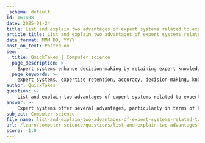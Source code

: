 ```yaml
---
_schema: default
id: 161408
date: 2025-01-24
title: List and explain two advantages of expert systems related to expertise and accuracy.
article_title: List and explain two advantages of expert systems related to expertise and accuracy.
date_format: MMM DD, YYYY
post_on_text: Posted on
seo:
  title: QuickTakes | Computer science
  page_description: >-
    Expert systems enhance decision-making by retaining expert knowledge and providing high accuracy in analysis, essential for various industries.
  page_keywords: >-
    expert systems, expertise retention, accuracy, decision-making, knowledge base, problem-solving, organizational standards, data analysis, emotional bias, precision, medical field, finance, engineering
author: QuickTakes
question: >-
    List and explain two advantages of expert systems related to expertise and accuracy.
answer: >-
    Expert systems offer several advantages, particularly in terms of expertise and accuracy. Here are two key advantages explained in detail:\n\n1. **Expertise Retention and Accessibility**:\n   Expert systems are designed to capture and retain the knowledge of human experts in a specific domain. This means that the expertise of seasoned professionals can be stored in a knowledge base, allowing organizations to preserve valuable insights and decision-making processes. As a result, even when human experts are not available, the system can still provide guidance and solutions based on the accumulated knowledge. This accessibility to expert-level information ensures that organizations can maintain high standards of decision-making and problem-solving, regardless of personnel changes or availability.\n\n2. **High Accuracy in Decision-Making**:\n   One of the standout features of expert systems is their ability to analyze data with precision, leading to highly accurate solutions for complex problems. These systems utilize well-defined rules and extensive domain knowledge to evaluate situations and provide recommendations. Unlike human decision-makers, who may be influenced by emotions or biases, expert systems deliver consistent and reliable outcomes based on factual knowledge and inference rules. This accuracy is particularly beneficial in fields such as medicine, finance, and engineering, where precise decision-making is critical to success and safety.\n\nIn summary, expert systems enhance organizational expertise retention and provide high accuracy in decision-making, making them invaluable tools in various industries.
subject: Computer science
file_name: list-and-explain-two-advantages-of-expert-systems-related-to-expertise-and-accuracy.md
url: /learn/computer-science/questions/list-and-explain-two-advantages-of-expert-systems-related-to-expertise-and-accuracy
score: -1.0
---
```


&nbsp;